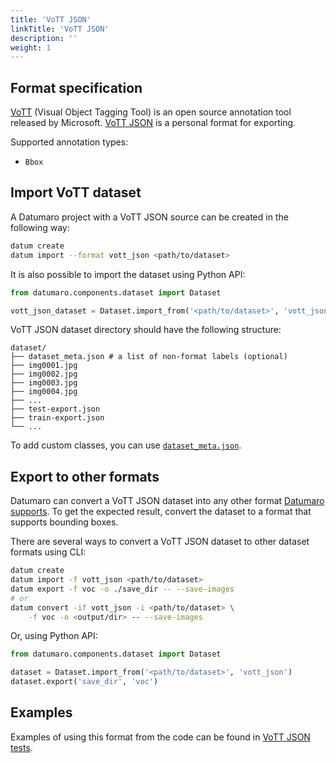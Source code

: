 ```yaml
---
title: 'VoTT JSON'
linkTitle: 'VoTT JSON'
description: ''
weight: 1
---
```


## Format specification

[VoTT](https://github.com/microsoft/VoTT) (Visual Object Tagging Tool) is
an open source annotation tool released by Microsoft.
[VoTT JSON](https://roboflow.com/formats/vott-json) is a personal format
for exporting.

Supported annotation types:
- `Bbox`

## Import VoTT dataset

A Datumaro project with a VoTT JSON source can be created in the following way:

```bash
datum create
datum import --format vott_json <path/to/dataset>
```

It is also possible to import the dataset using Python API:

```python
from datumaro.components.dataset import Dataset

vott_json_dataset = Dataset.import_from('<path/to/dataset>', 'vott_json')
```

VoTT JSON dataset directory should have the following structure:

<!--lint disable fenced-code-flag-->
```
dataset/
├── dataset_meta.json # a list of non-format labels (optional)
├── img0001.jpg
├── img0002.jpg
├── img0003.jpg
├── img0004.jpg
├── ...
├── test-export.json
├── train-export.json
└── ...
```

To add custom classes, you can use [`dataset_meta.json`](/docs/user_manual/supported_formats/#dataset-meta-file).

## Export to other formats

Datumaro can convert a VoTT JSON dataset into any other format [Datumaro supports](/docs/user-manual/supported_formats/).
To get the expected result, convert the dataset to a format
that supports bounding boxes.

There are several ways to convert a VoTT JSON dataset to other dataset
formats using CLI:

```bash
datum create
datum import -f vott_json <path/to/dataset>
datum export -f voc -o ./save_dir -- --save-images
# or
datum convert -if vott_json -i <path/to/dataset> \
    -f voc -o <output/dir> -- --save-images
```

Or, using Python API:

```python
from datumaro.components.dataset import Dataset

dataset = Dataset.import_from('<path/to/dataset>', 'vott_json')
dataset.export('save_dir', 'voc')
```

## Examples

Examples of using this format from the code can be found in
[VoTT JSON tests](https://github.com/openvinotoolkit/datumaro/blob/develop/tests/test_vott_json_format.py).
